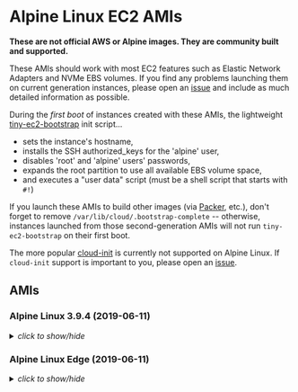 # Alpine Linux EC2 AMIs

**These are not official AWS or Alpine images.  They are community built and
supported.**

These AMIs should work with most EC2 features such as Elastic Network Adapters
and NVMe EBS volumes.  If you find any problems launching them on current
generation instances, please open an [issue](https://github.com/mcrute/alpine-ec2-ami/issues)
and include as much detailed information as possible.

During the *first boot* of instances created with these AMIs, the lightweight
[tiny-ec2-bootstrap](https://github.com/mcrute/tiny-ec2-bootstrap) init
script...
- sets the instance's hostname,
- installs the SSH authorized_keys for the 'alpine' user,
- disables 'root' and 'alpine' users' passwords,
- expands the root partition to use all available EBS volume space,
- and executes a "user data" script (must be a shell script that starts with `#!`)

If you launch these AMIs to build other images (via [Packer](https://packer.io),
etc.), don't forget to remove `/var/lib/cloud/.bootstrap-complete` --
otherwise, instances launched from those second-generation AMIs will not run
`tiny-ec2-bootstrap` on their first boot.

The more popular [cloud-init](https://cloudinit.readthedocs.io/en/latest/)
is currently not supported on Alpine Linux.  If `cloud-init` support is
important to you, please open an [issue](https://github.com/mcrute/alpine-ec2-ami/issues).

## AMIs

### Alpine Linux 3.9.4 (2019-06-11)
<details><summary><i>click to show/hide</i></summary><p>

| Region | alpine-ami-3.9.4-x86_64-r0 |
| ------ | --- |
| ap-northeast-1 | [ami-0bb4073495ff2021e](https://ap-northeast-1.console.aws.amazon.com/ec2/home#Images:visibility=public-images;imageId=ami-0bb4073495ff2021e) ([launch](https://ap-northeast-1.console.aws.amazon.com/ec2/home#launchAmi=ami-0bb4073495ff2021e)) |
| ap-northeast-2 | [ami-028d3d1675161319e](https://ap-northeast-2.console.aws.amazon.com/ec2/home#Images:visibility=public-images;imageId=ami-028d3d1675161319e) ([launch](https://ap-northeast-2.console.aws.amazon.com/ec2/home#launchAmi=ami-028d3d1675161319e)) |
| ap-south-1 | [ami-0f94a69d1ff0a7860](https://ap-south-1.console.aws.amazon.com/ec2/home#Images:visibility=public-images;imageId=ami-0f94a69d1ff0a7860) ([launch](https://ap-south-1.console.aws.amazon.com/ec2/home#launchAmi=ami-0f94a69d1ff0a7860)) |
| ap-southeast-1 | [ami-0f1c039e595dd2d02](https://ap-southeast-1.console.aws.amazon.com/ec2/home#Images:visibility=public-images;imageId=ami-0f1c039e595dd2d02) ([launch](https://ap-southeast-1.console.aws.amazon.com/ec2/home#launchAmi=ami-0f1c039e595dd2d02)) |
| ap-southeast-2 | [ami-0ca5b7ca3caa92758](https://ap-southeast-2.console.aws.amazon.com/ec2/home#Images:visibility=public-images;imageId=ami-0ca5b7ca3caa92758) ([launch](https://ap-southeast-2.console.aws.amazon.com/ec2/home#launchAmi=ami-0ca5b7ca3caa92758)) |
| ca-central-1 | [ami-05a3c167410bf6b35](https://ca-central-1.console.aws.amazon.com/ec2/home#Images:visibility=public-images;imageId=ami-05a3c167410bf6b35) ([launch](https://ca-central-1.console.aws.amazon.com/ec2/home#launchAmi=ami-05a3c167410bf6b35)) |
| eu-central-1 | [ami-02df82b83ad2cdaec](https://eu-central-1.console.aws.amazon.com/ec2/home#Images:visibility=public-images;imageId=ami-02df82b83ad2cdaec) ([launch](https://eu-central-1.console.aws.amazon.com/ec2/home#launchAmi=ami-02df82b83ad2cdaec)) |
| eu-north-1 | [ami-0f7b7e2bef1209f6c](https://eu-north-1.console.aws.amazon.com/ec2/home#Images:visibility=public-images;imageId=ami-0f7b7e2bef1209f6c) ([launch](https://eu-north-1.console.aws.amazon.com/ec2/home#launchAmi=ami-0f7b7e2bef1209f6c)) |
| eu-west-1 | [ami-09234e83a8015efa4](https://eu-west-1.console.aws.amazon.com/ec2/home#Images:visibility=public-images;imageId=ami-09234e83a8015efa4) ([launch](https://eu-west-1.console.aws.amazon.com/ec2/home#launchAmi=ami-09234e83a8015efa4)) |
| eu-west-2 | [ami-091a16ac6bd29bdd3](https://eu-west-2.console.aws.amazon.com/ec2/home#Images:visibility=public-images;imageId=ami-091a16ac6bd29bdd3) ([launch](https://eu-west-2.console.aws.amazon.com/ec2/home#launchAmi=ami-091a16ac6bd29bdd3)) |
| eu-west-3 | [ami-084cb673481c3f793](https://eu-west-3.console.aws.amazon.com/ec2/home#Images:visibility=public-images;imageId=ami-084cb673481c3f793) ([launch](https://eu-west-3.console.aws.amazon.com/ec2/home#launchAmi=ami-084cb673481c3f793)) |
| sa-east-1 | [ami-014d631c23ebf306a](https://sa-east-1.console.aws.amazon.com/ec2/home#Images:visibility=public-images;imageId=ami-014d631c23ebf306a) ([launch](https://sa-east-1.console.aws.amazon.com/ec2/home#launchAmi=ami-014d631c23ebf306a)) |
| us-east-1 | [ami-04a29b11e34acf54d](https://us-east-1.console.aws.amazon.com/ec2/home#Images:visibility=public-images;imageId=ami-04a29b11e34acf54d) ([launch](https://us-east-1.console.aws.amazon.com/ec2/home#launchAmi=ami-04a29b11e34acf54d)) |
| us-east-2 | [ami-0d9445885a19e00ca](https://us-east-2.console.aws.amazon.com/ec2/home#Images:visibility=public-images;imageId=ami-0d9445885a19e00ca) ([launch](https://us-east-2.console.aws.amazon.com/ec2/home#launchAmi=ami-0d9445885a19e00ca)) |
| us-west-1 | [ami-0bef2dc6d3f4e19a2](https://us-west-1.console.aws.amazon.com/ec2/home#Images:visibility=public-images;imageId=ami-0bef2dc6d3f4e19a2) ([launch](https://us-west-1.console.aws.amazon.com/ec2/home#launchAmi=ami-0bef2dc6d3f4e19a2)) |
| us-west-2 | [ami-0af07dadd734834a7](https://us-west-2.console.aws.amazon.com/ec2/home#Images:visibility=public-images;imageId=ami-0af07dadd734834a7) ([launch](https://us-west-2.console.aws.amazon.com/ec2/home#launchAmi=ami-0af07dadd734834a7)) |

</p></details>

### Alpine Linux Edge (2019-06-11)
<details><summary><i>click to show/hide</i></summary><p>

| Region | alpine-ami-edge-x86_64-20190611031724 |
| ------ | --- |
| ap-northeast-1 | [ami-0c97e7cdda534346b](https://ap-northeast-1.console.aws.amazon.com/ec2/home#Images:visibility=public-images;imageId=ami-0c97e7cdda534346b) ([launch](https://ap-northeast-1.console.aws.amazon.com/ec2/home#launchAmi=ami-0c97e7cdda534346b)) |
| ap-northeast-2 | [ami-00cceaf8288ee7386](https://ap-northeast-2.console.aws.amazon.com/ec2/home#Images:visibility=public-images;imageId=ami-00cceaf8288ee7386) ([launch](https://ap-northeast-2.console.aws.amazon.com/ec2/home#launchAmi=ami-00cceaf8288ee7386)) |
| ap-south-1 | [ami-09e1d1ef7cd517a64](https://ap-south-1.console.aws.amazon.com/ec2/home#Images:visibility=public-images;imageId=ami-09e1d1ef7cd517a64) ([launch](https://ap-south-1.console.aws.amazon.com/ec2/home#launchAmi=ami-09e1d1ef7cd517a64)) |
| ap-southeast-1 | [ami-037323416789f3ce1](https://ap-southeast-1.console.aws.amazon.com/ec2/home#Images:visibility=public-images;imageId=ami-037323416789f3ce1) ([launch](https://ap-southeast-1.console.aws.amazon.com/ec2/home#launchAmi=ami-037323416789f3ce1)) |
| ap-southeast-2 | [ami-0d182653643257211](https://ap-southeast-2.console.aws.amazon.com/ec2/home#Images:visibility=public-images;imageId=ami-0d182653643257211) ([launch](https://ap-southeast-2.console.aws.amazon.com/ec2/home#launchAmi=ami-0d182653643257211)) |
| ca-central-1 | [ami-008c0bd239c168b34](https://ca-central-1.console.aws.amazon.com/ec2/home#Images:visibility=public-images;imageId=ami-008c0bd239c168b34) ([launch](https://ca-central-1.console.aws.amazon.com/ec2/home#launchAmi=ami-008c0bd239c168b34)) |
| eu-central-1 | [ami-0d808164dace58b4e](https://eu-central-1.console.aws.amazon.com/ec2/home#Images:visibility=public-images;imageId=ami-0d808164dace58b4e) ([launch](https://eu-central-1.console.aws.amazon.com/ec2/home#launchAmi=ami-0d808164dace58b4e)) |
| eu-north-1 | [ami-0c3152b1fd3b21ae9](https://eu-north-1.console.aws.amazon.com/ec2/home#Images:visibility=public-images;imageId=ami-0c3152b1fd3b21ae9) ([launch](https://eu-north-1.console.aws.amazon.com/ec2/home#launchAmi=ami-0c3152b1fd3b21ae9)) |
| eu-west-1 | [ami-031b9d6c98019452b](https://eu-west-1.console.aws.amazon.com/ec2/home#Images:visibility=public-images;imageId=ami-031b9d6c98019452b) ([launch](https://eu-west-1.console.aws.amazon.com/ec2/home#launchAmi=ami-031b9d6c98019452b)) |
| eu-west-2 | [ami-029d4646a3ea4fc0f](https://eu-west-2.console.aws.amazon.com/ec2/home#Images:visibility=public-images;imageId=ami-029d4646a3ea4fc0f) ([launch](https://eu-west-2.console.aws.amazon.com/ec2/home#launchAmi=ami-029d4646a3ea4fc0f)) |
| eu-west-3 | [ami-0d1e6f66f5a7fc568](https://eu-west-3.console.aws.amazon.com/ec2/home#Images:visibility=public-images;imageId=ami-0d1e6f66f5a7fc568) ([launch](https://eu-west-3.console.aws.amazon.com/ec2/home#launchAmi=ami-0d1e6f66f5a7fc568)) |
| sa-east-1 | [ami-0b00f41d3df265296](https://sa-east-1.console.aws.amazon.com/ec2/home#Images:visibility=public-images;imageId=ami-0b00f41d3df265296) ([launch](https://sa-east-1.console.aws.amazon.com/ec2/home#launchAmi=ami-0b00f41d3df265296)) |
| us-east-1 | [ami-014a8bfc05b292686](https://us-east-1.console.aws.amazon.com/ec2/home#Images:visibility=public-images;imageId=ami-014a8bfc05b292686) ([launch](https://us-east-1.console.aws.amazon.com/ec2/home#launchAmi=ami-014a8bfc05b292686)) |
| us-east-2 | [ami-0d99a25549626e548](https://us-east-2.console.aws.amazon.com/ec2/home#Images:visibility=public-images;imageId=ami-0d99a25549626e548) ([launch](https://us-east-2.console.aws.amazon.com/ec2/home#launchAmi=ami-0d99a25549626e548)) |
| us-west-1 | [ami-03f03158096a615cd](https://us-west-1.console.aws.amazon.com/ec2/home#Images:visibility=public-images;imageId=ami-03f03158096a615cd) ([launch](https://us-west-1.console.aws.amazon.com/ec2/home#launchAmi=ami-03f03158096a615cd)) |
| us-west-2 | [ami-09a619850cd514295](https://us-west-2.console.aws.amazon.com/ec2/home#Images:visibility=public-images;imageId=ami-09a619850cd514295) ([launch](https://us-west-2.console.aws.amazon.com/ec2/home#launchAmi=ami-09a619850cd514295)) |

</p></details>
